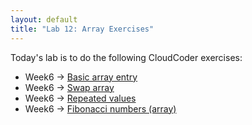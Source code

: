 ```yaml
---
layout: default
title: "Lab 12: Array Exercises"
---
```


Today's lab is to do the following CloudCoder exercises:

* Week6 &rarr; [Basic array entry](https://cs.ycp.edu/cloudcoder/#exercise?c=18,p=936)
* Week6 &rarr; [Swap array](https://cs.ycp.edu/cloudcoder/#exercise?c=18,p=937)
* Week6 &rarr; [Repeated values](https://cs.ycp.edu/cloudcoder/#exercise?c=18,p=938)
* Week6 &rarr; [Fibonacci numbers (array)](https://cs.ycp.edu/cloudcoder/#exercise?c=18,p=939)
